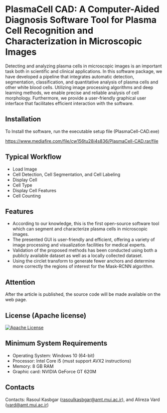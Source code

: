 
# PlasmaCell CAD: A Computer-Aided Diagnosis Software Tool for Plasma Cell Recognition and Characterization in Microscopic Images

Detecting and analyzing plasma cells in microscopic images is an important task both in scientific and clinical applications. In this software package, we have developed a pipeline that integrates automatic detection, segmentation, classification, and quantitative analysis of plasma cells and other white blood cells. Utilizing image processing algorithms and deep learning methods, we enable precise and reliable analysis of cell morphology. Furthermore, we provide a user-friendly graphical user interface that facilitates efficient interaction with the software. 

## Installation

To Install the software, run the executable setup file (PlasmaCell-CAD.exe) 

https://www.mediafire.com/file/cw156tu28i4s836/PlasmaCell-CAD.rar/file

## Typical Workflow

 - Load Image
 - Cell Detection, Cell Segmentation, and Cell Labeling
 - Display Cell
 - Cell Type
 - Display Cell Features
 - Cell Counting

 
## Features

- According to our knowledge, this is the first open-source software tool which can segment and characterize plasma cells in microscopic images.
- The presented GUI is user-friendly and efficient, offering a variety of image processing and visualization facilities for medical experts. 
- Validation of the proposed methods has been conducted using both a publicly available dataset as well as a locally collected dataset. 
- Using the circlet transform to generate fewer anchors and determine more correctly the regions of interest for the Mask-RCNN algorithm.


## Attention

After the article is published, the source code will be made available on the web page.

## License (Apache license)

[![Apache License](https://img.shields.io/badge/License-Apache_2.0-blue.svg)](https://www.apache.org/licenses/LICENSE-2.0)

## Minimum System Requirements


- Operating System: Windows 10 (64-bit)
- Processor: Intel Core i5 (must support AVX2 instructions)
- Memory: 8 GB RAM
- Graphic card: NVIDIA GeForce GT 620M

## Contacts

Contacts: Rasoul Kasbgar (rasoulkasbgar@amt.mui.ac.ir), and Alireza Vard (vard@amt.mui.ac.ir)

